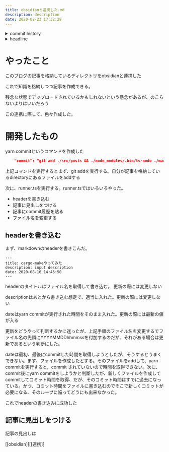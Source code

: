 ```yaml
---
title: obsidianと連携した.md
description: description
date: 2020-08-23 17:32:29
---
```

<!-- history area start -->
<details><summary>commit history</summary><div><ol>

</ol></div></details>
<!-- history area end -->
<!-- toc area start -->
<details><summary>headline</summary><div>
<!-- START doctoc generated TOC please keep comment here to allow auto update -->
<!-- DON'T EDIT THIS SECTION, INSTEAD RE-RUN doctoc TO UPDATE -->


- [やったこと](#%E3%82%84%E3%81%A3%E3%81%9F%E3%81%93%E3%81%A8)
- [開発したもの](#%E9%96%8B%E7%99%BA%E3%81%97%E3%81%9F%E3%82%82%E3%81%AE)
  - [headerを書き込む](#header%E3%82%92%E6%9B%B8%E3%81%8D%E8%BE%BC%E3%82%80)
  - [記事に見出しをつける](#%E8%A8%98%E4%BA%8B%E3%81%AB%E8%A6%8B%E5%87%BA%E3%81%97%E3%82%92%E3%81%A4%E3%81%91%E3%82%8B)

<!-- END doctoc generated TOC please keep comment here to allow auto update -->

</div></details>

<!-- toc area end -->
# やったこと
このブログの記事を格納しているディレクトリをobsidianと連携した

これで知識を格納しつつ記事を作成できる。

残念な状態でアップロードされているかもしれないという懸念があるが、のこらないよりはいいだろう

この連携に際して、色々作成した。

# 開発したもの

yarn commitというコマンドを作成した

```json
    "commit": "git add ./src/posts && ./node_modules/.bin/ts-node ./markdown-manager/runner.ts && ./doctoc.sh && git add . && git commit -m 'yarn commit'"
```

上記コマンドを実行するとまず、git addを実行する。自分が記事を格納しているdirectoryにあるファイルをaddする

次に、runner.tsを実行する。runner.tsではいろいろやった。

- headerを書き込む
- 記事に見出しをつける
- 記事にcommit履歴を貼る
- ファイル名を変更する

## headerを書き込む

まず、markdownのheaderを書きこんだ。

```
---
title: cargo-makeやってみた
description: input description
date: 2020-08-16 14:45:50
---
```

headerのタイトルはファイル名を取得して書き込む。 更新の際には変更しない

descriptionはあとから書き込む想定で、適当に入れた。更新の際には変更しない

dateはyarn commitが実行された時間をそのまま入れた。更新の際には最新の値が入る

更新をどうやって判断するかに迷ったが、上記手順のファイル名を変更するでファイル名の先頭にYYYYMMDDhhmmssを付加するのだが、それがある場合は更新であるという判断にした。

dateは最初、最後にcommitした時間を取得しようとしたが、そうするとうまくできない。まず、ファイルを作成したとする。そのファイルをaddして、yarn commitを実行すると、commit されていないので時間を取得できない。次に、commit後にyarn commitをしようかと判斷したが、新しくファイルを作成してcommitしてコミット時間を取得、だが、そのコミット時間はすでに過去になっている。かつ、コミット時間をファイルに書き込むのでそこで新しくコミットが必要になる、そのループに陥ってどうにも出来なかった。

これでheaderの書き込みに成功した

## 記事に見出しをつける

記事の見出しは

[[obsidian]][[連携]]
